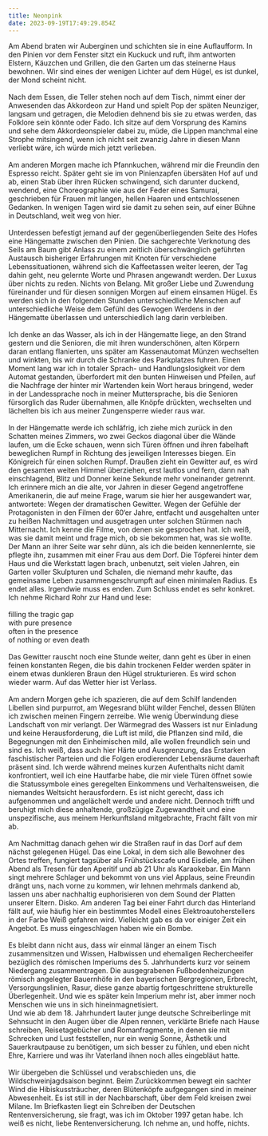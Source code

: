 ```yaml
---
title: Neonpink
date: 2023-09-19T17:49:29.854Z
---
```

Am Abend braten wir Auberginen und schichten sie in eine Auflaufform. In den Pinien vor dem Fenster sitzt ein Kuckuck und ruft, ihm antworten Elstern, Käuzchen und Grillen, die den Garten um das steinerne Haus bewohnen. Wir sind eines der wenigen Lichter auf dem Hügel, es ist dunkel, der Mond scheint nicht.\
\
Nach dem Essen, die Teller stehen noch auf dem Tisch, nimmt einer der Anwesenden das Akkordeon zur Hand und spielt Pop der späten Neunziger, langsam und getragen, die Melodien dehnend bis sie zu etwas werden, das Folklore sein könnte oder Fado. Ich sitze auf dem Vorsprung des Kamins und sehe dem Akkordeonspieler dabei zu, müde, die Lippen manchmal eine Strophe mitsingend, wenn ich nicht seit zwanzig Jahre in diesen Mann verliebt wäre, ich würde mich jetzt verlieben.\
\
Am anderen Morgen mache ich Pfannkuchen, während mir die Freundin den Espresso reicht. Später geht sie im von Pinienzapfen übersäten Hof auf und ab, einen Stab über ihren Rücken schwingend, sich darunter duckend, wendend, eine Choreographie wie aus der Feder eines Samurai, geschrieben für Frauen mit langen, hellen Haaren und entschlossenen Gedanken. In wenigen Tagen wird sie damit zu sehen sein, auf einer Bühne in Deutschland, weit weg von hier.\
\
Unterdessen befestigt jemand auf der gegenüberliegenden Seite des Hofes eine Hängematte zwischen den Pinien. Die sachgerechte Verknotung des Seils am Baum gibt Anlass zu einem zeitlich überschwänglich geführten Austausch bisheriger Erfahrungen mit Knoten für verschiedene Lebenssituationen, während sich die Kaffeetassen weiter leeren, der Tag dahin geht, neu gelernte Worte und Phrasen angewandt werden. Der Luxus über nichts zu reden. Nichts von Belang. Mit großer Liebe und Zuwendung füreinander und für diesen sonnigen Morgen auf einem einsamen Hügel. Es werden sich in den folgenden Stunden unterschiedliche Menschen auf unterschiedliche Weise dem Gefühl des Gewogen Werdens in der Hängematte überlassen und unterschiedlich lang darin verbleiben.\
\
Ich denke an das Wasser, als ich in der Hängematte liege, an den Strand gestern und die Senioren, die mit ihren wunderschönen, alten Körpern daran entlang flanierten, uns später am Kassenautomat Münzen wechselten und winkten, bis wir durch die Schranke des Parkplatzes fuhren. Einen Moment lang war ich in totaler Sprach- und Handlungslosigkeit vor dem Automat gestanden, überfordert mit den bunten Hinweisen und Pfeilen, auf die Nachfrage der hinter mir Wartenden kein Wort heraus bringend, weder in der Landessprache noch in meiner Muttersprache, bis die Senioren fürsorglich das Ruder übernahmen, alle Knöpfe drückten, wechselten und lächelten bis ich aus meiner Zungensperre wieder raus war.\
\
In der Hängematte werde ich schläfrig, ich ziehe mich zurück in den Schatten meines Zimmers, wo zwei Geckos diagonal über die Wände laufen, um die Ecke schauen, wenn sich Türen öffnen und ihren fabelhaft beweglichen Rumpf in Richtung des jeweiligen Interesses biegen. Ein Königreich für einen solchen Rumpf. Draußen zieht ein Gewitter auf, es wird den gesamten weiten Himmel überziehen, erst lautlos und fern, dann nah einschlagend, Blitz und Donner keine Sekunde mehr voneinander getrennt. Ich erinnere mich an die alte, vor Jahren in dieser Gegend angetroffene Amerikanerin, die auf meine Frage, warum sie hier her ausgewandert war, antwortete: Wegen der dramatischen Gewitter. Wegen der Gefühle der Protagonisten in den Filmen der 60‘er Jahre, entfacht und ausgehalten unter zu heißen Nachmittagen und ausgetragen unter solchen Stürmen nach Mitternacht. Ich kenne die Filme, von denen sie gesprochen hat. Ich weiß, was sie damit meint und frage mich, ob sie bekommen hat, was sie wollte. Der Mann an ihrer Seite war sehr dünn, als ich die beiden kennenlernte, sie pflegte ihn, zusammen mit einer Frau aus dem Dorf. Die Töpferei hinter dem Haus und die Werkstatt lagen brach, unbenutzt, seit vielen Jahren, ein Garten voller Skulpturen und Schalen, die niemand mehr kaufte, das gemeinsame Leben zusammengeschrumpft auf einen minimalen Radius. Es endet alles. Irgendwie muss es enden. Zum Schluss endet es sehr konkret. Ich nehme Richard Rohr zur Hand und lese:\
\
filling the tragic gap\
with pure presence\
often in the presence\
of nothing or even death\
\
Das Gewitter rauscht noch eine Stunde weiter, dann geht es über in einen feinen konstanten Regen, die bis dahin trockenen Felder werden später in einem etwas dunkleren Braun den Hügel strukturieren. Es wird schon wieder warm. Auf das Wetter hier ist Verlass.\
\
Am andern Morgen gehe ich spazieren, die auf dem Schilf landenden Libellen sind purpurrot, am Wegesrand blüht wilder Fenchel, dessen Blüten ich zwischen meinen Fingern zerreibe. Wie wenig Überwindung diese Landschaft von mir verlangt. Der Wärmegrad des Wassers ist nur Einladung und keine Herausforderung, die Luft ist mild, die Pflanzen sind mild, die Begegnungen mit den Einheimischen mild, alle wollen freundlich sein und sind es. Ich weiß, dass auch hier Härte und Ausgrenzung, das Erstarken faschistischer Parteien und die Folgen erodierender Lebensräume dauerhaft präsent sind. Ich werde während meines kurzen Aufenthalts nicht damit konfrontiert, weil ich eine Hautfarbe habe, die mir viele Türen öffnet sowie die Statussymbole eines geregelten Einkommens und Verhaltensweisen, die niemandes Weltsicht herausfordern. Es ist nicht gerecht, dass ich aufgenommen und angelächelt werde und andere nicht. Dennoch trifft und beruhigt mich diese anhaltende, großzügige Zugewandtheit und eine unspezifische, aus meinem Herkunftsland mitgebrachte, Fracht fällt von mir ab.\
\
Am Nachmittag danach gehen wir die Straßen rauf in das Dorf auf dem nächst gelegenen Hügel. Das eine Lokal, in dem sich alle Bewohner des Ortes treffen, fungiert tagsüber als Frühstückscafe und Eisdiele, am frühen Abend als Tresen für den Aperitif und ab 21 Uhr als Karaokebar. Ein Mann singt mehrere Schlager und bekommt von uns viel Applaus, seine Freundin drängt uns, nach vorne zu kommen, wir lehnen mehrmals dankend ab, lassen uns aber nachhaltig euphorisieren von dem Sound der Platten unserer Eltern. Disko. Am anderen Tag bei einer Fahrt durch das Hinterland fällt auf, wie häufig hier ein bestimmtes Modell eines Elektroautoherstellers in der Farbe Weiß gefahren wird. Vielleicht gab es da vor einiger Zeit ein Angebot. Es muss eingeschlagen haben wie ein Bombe.\
\
Es bleibt dann nicht aus, dass wir einmal länger an einem Tisch zusammensitzen und Wissen, Halbwissen und ehemaligen Rechercheeifer bezüglich des römischen Imperiums des 5. Jahrhunderts kurz vor seinem Niedergang zusammentragen. Die ausgegrabenen Fußbodenheizungen römisch angelegter Bauernhöfe in den bayerischen Bergregionen, Erbrecht, Versorgungslinien, Rasur, diese ganze abartig fortgeschrittene strukturelle Überlegenheit. Und wie es später kein Imperium mehr ist, aber immer noch Menschen wie uns in sich hineinmagnetisiert.\
Und wie ab dem 18. Jahrhundert lauter junge deutsche Schreiberlinge mit Sehnsucht in den Augen über die Alpen rennen, verklärte Briefe nach Hause schreiben, Reisetagebücher und Romanfragmente, in denen sie mit Schrecken und Lust feststellen, nur ein wenig Sonne, Ästhetik und Sauerkrautpause zu benötigen, um sich besser zu fühlen, und eben nicht Ehre, Karriere und was ihr Vaterland ihnen noch alles eingebläut hatte.\
\
Wir übergeben die Schlüssel und verabschieden uns, die Wildschweinjagdsaison beginnt. Beim Zurückkommen bewegt ein sachter Wind die Hibiskussträucher, deren Blütenköpfe aufgegangen sind in meiner Abwesenheit. Es ist still in der Nachbarschaft, über dem Feld kreisen zwei Milane. Im Briefkasten liegt ein Schreiben der Deutschen Rentenversicherung, sie fragt, was ich im Oktober 1997 getan habe. Ich weiß es nicht, liebe Rentenversicherung. Ich nehme an, und hoffe, nichts.